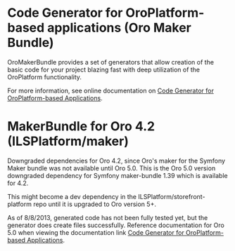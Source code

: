 # Code Generator for OroPlatform-based applications (Oro Maker Bundle)

OroMakerBundle provides a set of generators that allow creation of the basic code for your project blazing fast with deep 
utilization of the OroPlatform functionality.

For more information, see online documentation on [Code Generator for OroPlatform-based Applications](https://doc.oroinc.com/bundles/extensions/MakerBundle/).

# MakerBundle for Oro 4.2 (ILSPlatform/maker)
Downgraded dependencies for Oro 4.2, since Oro's maker for the Symfony Maker bundle was not available until Oro 5.0.  This is the Oro 5.0 version downgraded dependency for Symfony maker-bundle 1.39 which is available for 4.2. 

This might become a dev dependency in the ILSPlatform/storefront-platform repo until it is upgraded to Oro version 5+.

As of 8/8/2013, generated code has not been fully tested yet, but the generator does create files successfully. Reference documentation for Oro 5.0 when viewing the documentation link [Code Generator for OroPlatform-based Applications](https://doc.oroinc.com/bundles/extensions/MakerBundle/).